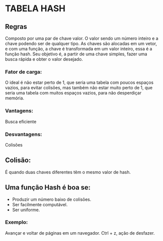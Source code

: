 # TABELA HASH

## Regras

Composto por uma par de chave valor. O valor sendo um número inteiro e a chave podendo ser de qualquer tipo.
As chaves são alocadas em um vetor, e com uma função, a chave é transformada em um valor inteiro, essa é a função hash.
Seu objetivo é, a partir de uma chave simples, fazer uma busca rápida e obter o valor desejado.

### Fator de carga:

O ideal é não estar perto de 1, que seria uma tabela com poucos espaços vazios, para evitar colisões, mas também não estar muito perto de 1, que seria uma tabela com muitos espaços vazios, para não desperdiçar memória.

### Vantagens:

Busca eficiente

### Desvantagens:

Colisões

## Colisão:

É quando duas chaves diferentes têm o mesmo valor de hash.

## Uma função Hash é boa se:

- Produzir um número baixo de colisões.
- Ser facilmente computável.
- Ser uniforme.

### Exemplo:

Avançar e voltar de páginas em um navegador.
Ctrl + z, ação de desfazer.
